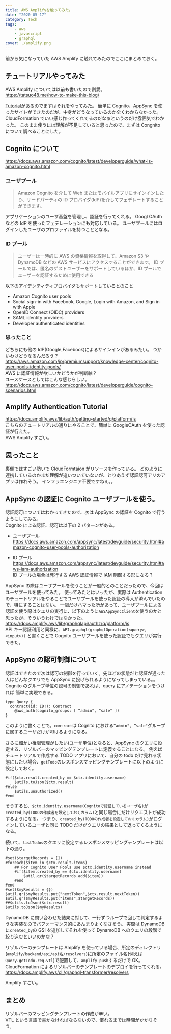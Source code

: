 ```yaml
---
title: AWS Amplifyを触ってみた。
date: "2020-05-17"
category: Tech
tags:
    - aws
    - javascript
    - graphql
cover: ./amplify.png
---
```


前から気になっていた AWS Amplify に触れてみたのでここにまとめておく。

## チュートリアルやってみた

AWS Amplify については以前も書いたので割愛。  
https://tatsuo48.me/how-to-make-this-blog/

[Tutorial](https://docs.amplify.aws/start/q/integration/react)があるのでまずはそれをやってみた。
簡単に Cognito、AppSync を使ったサイトができたのだが、中身がどうなっているのか全くわからなかった。
CloudFormation でいい感じ作ってくれてるのだなぁというのだけ雰囲気でわかった。
このまま使うには理解が不足していると思ったので、まずは Congnito について調べることにした。

## Cognito について

https://docs.aws.amazon.com/cognito/latest/developerguide/what-is-amazon-cognito.html

### ユーザプール

> Amazon Cognito を介して Web またはモバイルアプリにサインインしたり、サードパーティの ID プロバイダ(IdP)を介してフェデレートすることができます。

アプリケーションのユーザ基盤を管理し、認証を行ってくれる。
Googl OAuth などの IdP を使ったフェデレーションにも対応している。
ユーザプールにはログインしたユーザのプロファイルを持つこととなる。

### ID プール

> ユーザーは一時的に AWS の資格情報を取得して、Amazon S3 や DynamoDB などの AWS サービスにアクセスすることができます。
> ID プールでは、匿名のゲストユーザーをサポートしているほか、ID プールでユーザーを認証するために使用できる

以下のアイデンティティプロバイダもサポートしているとのこと

-   Amazon Cognito user pools
-   Social sign-in with Facebook, Google, Login with Amazon, and Sign in with Apple
-   OpenID Connect (OIDC) providers
-   SAML identity providers
-   Developer authenticated identities

### 思ったこと

どちらにも他の IdP(Google,Facebook)によるサインインがあるみたい。
つかいわけどうなるんだろう？  
https://aws.amazon.com/jp/premiumsupport/knowledge-center/cognito-user-pools-identity-pools/  
AWS に認証情報が欲しいかどうかが判断軸？  
ユースケースとしてはこんな感じらしい。  
https://docs.aws.amazon.com/cognito/latest/developerguide/cognito-scenarios.html

## Amplify Authentication Tutorial

https://docs.amplify.aws/lib/auth/getting-started/q/platform/js  
こちらのチュートリアルの通りにやることで、簡単に GoogleOAuth を使った認証が行えた。  
AWS Amplify すごい。

## 思ったこと

裏側ではすごい勢いで CloudFormtaion がリソースを作っている。
どのように連携しているのかまだ理解が追いついていないが、とりあえず認証認可アリのアプリは作れそう。
インフラエンジニア不要ですねぇ。。

## AppSync の認証に Cognito ユーザプールを使う。

認証認可についてはわかってきたので、次は AppSync の認証を Cognito で行うようにしてみる。  
Cognito による認証、認可は以下の 2 パターンがある。

-   ユーザプール  
    https://docs.aws.amazon.com/appsync/latest/devguide/security.html#amazon-cognito-user-pools-authorization

-   ID プール  
     https://docs.aws.amazon.com/appsync/latest/devguide/security.html#aws-iam-authorization  
     ID プールの場合は発行する AWS 認証情報で IAM 制御する形になる？

AppSync の際はユーザプールを使うことが一般的とのことだったので、今回はユーザプールを使ってみた。
使ってみたとはいったが、実際は Authentication のチュートリアルをやることでユーザプールを使った認証の導入が済んでいたので、特にすることはない。
一個だけハマった所があって、ユーザプールによる認証を使う際はクエリの実行に、以下のように`AWSAppSyncClient`を使うのかと思ったが、そういうわけではなかった。  
https://docs.amplify.aws/lib/graphqlapi/authz/q/platform/js  
API キー認証利用と同様に、`API.graphql(graphqlOperation(<query>,<input>))` と書くことで Cognito ユーザプールを使った認証でもクエリが実行できた。

## AppSync の認可制御について

認証はできたので次は認可の制御を行っていく。先ほどの状態だと認証が通った人はどんなクエリでも AppSync に投げられるようになってしまっている。。  
Cognito のグループ単位の認可の制御であれば、query にアノテーションをつければ 簡単に実現できる。

```
type Query {
  contract(id: ID!): Contract
    @aws_auth(cognito_groups: [ “admin", “sale" ])
}
```

このように書くことで。`contract`は Cognito における`“admin", “sale"`グループに属するユーザだけが叩けるようになる。

さらに細かい権限管理がしたい(ユーザ単位)となると、AppSync のクエリに設定する、リゾルバーのマッピングテンプレートに定義することになる。
例えばチュートリアルで作成する TODO アプリにおいて、自分の todo だけ見れる状態にしたい場合、`getTodo`のレスポンスマッピングテンプレートに以下のように設定しておく。

```
#if($ctx.result.created_by == $ctx.identity.username)
    $utils.toJson($ctx.result)
#else
    $utils.unauthorized()
#end
```

そうすると、`$ctx.identity.username(Cognitoで認証しているユーザ名)`が`created_by(TODOの作成者を設定しておくカラム)`と同じ場合にだけリクエストが成功するようになる。
つまり、`created_by(TODOの作成者を設定しておくカラム)`がログインしているユーザと同じ TODO だけがクエリの結果として返ってくるようになる。

続いて、`listTodos`のクエリに設定するレスポンスマッピングテンプレートは以下の通り。

```
#set($targetRecords = [])
#foreach($item in $ctx.result.items)
    ## For Cognito User Pools use $ctx.identity.username instead
    #if($item.created_by == $ctx.identity.username)
        $util.qr($targetRecords.add($item))
    #end
#end
#set($myResults = {})
$util.qr($myResults.put("nextToken",$ctx.result.nextToken))
$util.qr($myResults.put("items",$targetRecords))
##$utils.toJson($ctx.result)
$utils.toJson($myResults)
```

DynamoDB に問い合わせた結果に対して、一行ずつループで回して判定するような実装なのでパフォーマンス的にあんまりよくなさそう。
実際は DynamoDB に`created_by`の GSI を追加してそれを使って DynamoDB へのクエリの段階で絞り込むといいのかな？

リゾルバーのテンプレートは Amplify を使っている場合、所定のディレクトリ(`amplify/backend/api/api名/resolvers`)に所定のファイル名(例えば`Query.getTodo.req.vtl`)で配置して、`amplify push`するだけで OK。CloudFormation によるリゾルバーのテンプレートのデプロイを行ってくれる。  
https://docs.amplify.aws/cli/graphql-transformer/resolvers

Amplify すごい。

## まとめ

リゾルバーのマッピングテンプレートの作成が辛い。  
VTL という言語で書かなければならないので、慣れるまでは時間がかかりそう。
